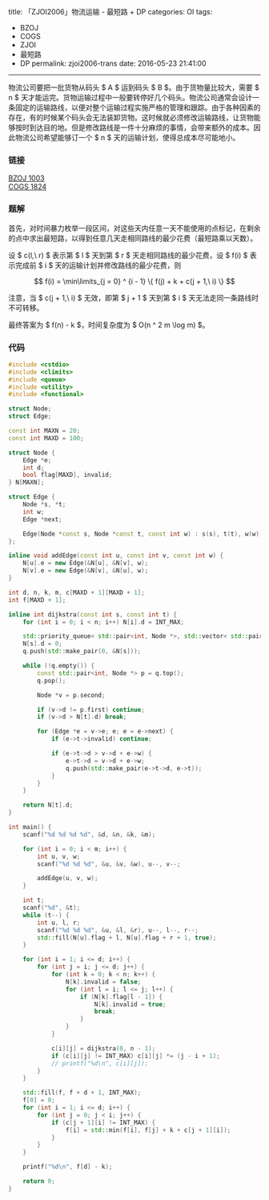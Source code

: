 title: 「ZJOI2006」物流运输 - 最短路 + DP
categories: OI
tags: 
  - BZOJ
  - COGS
  - ZJOI
  - 最短路
  - DP
permalink: zjoi2006-trans
date: 2016-05-23 21:41:00
---

物流公司要把一批货物从码头 $ A $ 运到码头 $ B $。由于货物量比较大，需要 $ n $ 天才能运完。货物运输过程中一般要转停好几个码头。物流公司通常会设计一条固定的运输路线，以便对整个运输过程实施严格的管理和跟踪。由于各种因素的存在，有的时候某个码头会无法装卸货物。这时候就必须修改运输路线，让货物能够按时到达目的地。但是修改路线是一件十分麻烦的事情，会带来额外的成本。因此物流公司希望能够订一个 $ n $ 天的运输计划，使得总成本尽可能地小。

<!-- more -->

### 链接
[BZOJ 1003](http://www.lydsy.com/JudgeOnline/problem.php?id=1003)  
[COGS 1824](http://cogs.top/cogs/problem/problem.php?pid=1824)

### 题解
首先，对时间暴力枚举一段区间，对这些天内任意一天不能使用的点标记，在剩余的点中求出最短路，以得到任意几天走相同路线的最少花费（最短路乘以天数）。

设 $ c(l,\ r) $ 表示第 $ l $ 天到第 $ r $ 天走相同路线的最少花费，设 $ f(i) $ 表示完成前 $ i $ 天的运输计划并修改路线的最少花费，则

$$ f(i) = \min\limits_{j = 0} ^ {i - 1} \{ f(j) + k + c(j + 1,\ i) \} $$

注意，当 $ c(j + 1,\ i) $ 无效，即第 $ j + 1 $ 天到第 $ i $ 天无法走同一条路线时不可转移。

最终答案为 $ f(n) - k $，时间复杂度为 $ O(n ^ 2 m \log m) $。

### 代码
```c++
#include <cstdio>
#include <climits>
#include <queue>
#include <utility>
#include <functional>

struct Node;
struct Edge;

const int MAXN = 20;
const int MAXD = 100;

struct Node {
	Edge *e;
	int d;
	bool flag[MAXD], invalid;
} N[MAXN];

struct Edge {
	Node *s, *t;
	int w;
	Edge *next;

	Edge(Node *const s, Node *const t, const int w) : s(s), t(t), w(w), next(s->e) {}
};

inline void addEdge(const int u, const int v, const int w) {
	N[u].e = new Edge(&N[u], &N[v], w);
	N[v].e = new Edge(&N[v], &N[u], w);
}

int d, n, k, m, c[MAXD + 1][MAXD + 1];
int f[MAXD + 1];

inline int dijkstra(const int s, const int t) {
	for (int i = 0; i < n; i++) N[i].d = INT_MAX;

	std::priority_queue< std::pair<int, Node *>, std::vector< std::pair<int, Node *> >, std::greater< std::pair<int, Node *> > > q;
	N[s].d = 0;
	q.push(std::make_pair(0, &N[s]));

	while (!q.empty()) {
		const std::pair<int, Node *> p = q.top();
		q.pop();

		Node *v = p.second;

		if (v->d != p.first) continue;
		if (v->d > N[t].d) break;

		for (Edge *e = v->e; e; e = e->next) {
			if (e->t->invalid) continue;

			if (e->t->d > v->d + e->w) {
				e->t->d = v->d + e->w;
				q.push(std::make_pair(e->t->d, e->t));
			}
		}
	}

	return N[t].d;
}

int main() {
	scanf("%d %d %d %d", &d, &n, &k, &m);

	for (int i = 0; i < m; i++) {
		int u, v, w;
		scanf("%d %d %d", &u, &v, &w), u--, v--;

		addEdge(u, v, w);
	}

	int t;
	scanf("%d", &t);
	while (t--) {
		int u, l, r;
		scanf("%d %d %d", &u, &l, &r), u--, l--, r--;
		std::fill(N[u].flag + l, N[u].flag + r + 1, true);
	}

	for (int i = 1; i <= d; i++) {
		for (int j = i; j <= d; j++) {
			for (int k = 0; k < n; k++) {
				N[k].invalid = false;
				for (int l = i; l <= j; l++) {
					if (N[k].flag[l - 1]) {
						N[k].invalid = true;
						break;
					}
				}
			}

			c[i][j] = dijkstra(0, n - 1);
			if (c[i][j] != INT_MAX) c[i][j] *= (j - i + 1);
			// printf("%d\n", c[i][j]);
		}
	}

	std::fill(f, f + d + 1, INT_MAX);
	f[0] = 0;
	for (int i = 1; i <= d; i++) {
		for (int j = 0; j < i; j++) {
			if (c[j + 1][i] != INT_MAX) {
				f[i] = std::min(f[i], f[j] + k + c[j + 1][i]);
			}
		}
	}

	printf("%d\n", f[d] - k);

	return 0;
}
```
